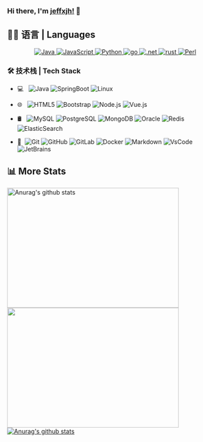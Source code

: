 ### Hi there, I'm [jeffxjh!](https://jeffxjh.top) 👋


## 👨‍💻 语言 | Languages

<p align="center">
    

  
  <a href="https://github.com/search?q=user%3Alrusso96+is%3Arepo+language%3Ajava">
    <img alt="Java" src="https://img.shields.io/badge/java-%2314354C.svg?&style=for-the-badge&logo=java&logoColor=%#BC0000">
  </a>
   <a href="https://github.com/search?q=user%3Alrusso96+is%3Arepo+language%3Ajavascript">
     <img alt="JavaScript" src="https://img.shields.io/badge/javascript-%2314354C.svg?&style=for-the-badge&logo=javascript&logoColor=%#FCDC00">
  </a>
   <a href="https://github.com/search?q=user%3Alrusso96+is%3Arepo+language%3Apython">
    <img alt="Python" src="https://img.shields.io/badge/python-%2314354C.svg?&style=for-the-badge&logo=python&logoColor=%#3674A9">
  </a>
  <a href="https://github.com/search?q=user%3Alrusso96+is%3Arepo+language%3Ajavascript">
     <img alt="go" src="https://img.shields.io/badge/go-%2314354C.svg?&style=for-the-badge&logo=go&logoColor=white">
  </a>
   <a href="https://github.com/search?q=user%3Alrusso96+is%3Arepo+language%3Ac#">
     <img alt=".net" src="https://img.shields.io/badge/.net-%2314354C.svg?&style=for-the-badge&logo=.net&logoColor=white">
  </a>
  <a href="https://github.com/search?q=user%3Alrusso96+is%3Arepo+language%3Ajavascript">
     <img alt="rust" src="https://img.shields.io/badge/rust-%2314354C.svg?&style=for-the-badge&logo=rust&logoColor=%#0B7261">
  </a>
    


	
  <a href="https://github.com/search?q=user%3Alrusso96+is%3Arepo+language%3Apython">
    <img alt="Perl" src="https://img.shields.io/badge/perl-%2314354C.svg?&style=for-the-badge&logo=perl&logoColor=%#004467">
  </a>
</p>

### 🛠 技术栈 | Tech Stack

- 💻 &#160; ![Java](https://img.shields.io/badge/-Java-white?style=flat&logo=Java&logoColor=007396)
![SpringBoot](https://img.shields.io/badge/-SpringBoot-white?style=flat&logo=SpringBoot&logoColor=FCC624)
![Linux](https://img.shields.io/badge/-Linux-white?style=flat&logo=Linux&logoColor=FCC624)


- 🌐 &#160; ![HTML5](https://img.shields.io/badge/-HTML5-white?style=flat&logo=HTML5)
![Bootstrap](https://img.shields.io/badge/-Bootstrap-white?style=flat&logo=bootstrap&logoColor=563D7C)
![Node.js](https://img.shields.io/badge/-Node.js-white?style=flat&logo=node.js)
![Vue.js](https://img.shields.io/badge/-VueJS-white?style=flat&logo=Vue.js)
- 🛢 &#160; ![MySQL](https://img.shields.io/badge/-MySQL-white?style=flat&logo=mysql)
![PostgreSQL](https://img.shields.io/badge/-PostgreSQL-white?style=flat&logo=postgresql)
![MongoDB](https://img.shields.io/badge/-MongoDB-white?style=flat&logo=mongodb)
![Oracle](https://img.shields.io/badge/-Oracle-333333?style=flat&logo=Oracle)
![Redis](https://img.shields.io/badge/-Redis-white?style=flat&logo=Redis)
![ElasticSearch](https://img.shields.io/badge/-ElasticSearch-3b2e5a?style=flat&logo=elastic)
- 🔧 &#160;![Git](https://img.shields.io/badge/-Git-white?style=flat&logo=git)
![GitHub](https://img.shields.io/badge/-GitHub-333333?style=flat&logo=github)
![GitLab](https://img.shields.io/badge/-GitLab-FCA121?style=plastic&logo=gitlab)
![Docker](https://img.shields.io/badge/-Docker-white?style=plastic&logo=docker)
![Markdown](https://img.shields.io/badge/-Markdown-333333?style=flat&logo=markdown)
![VsCode](https://img.shields.io/badge/-VsCode-333333?style=flat&logo=visual-studio-code)
![JetBrains](https://img.shields.io/badge/-JetBrains-333333?style=flat&logo=jetbrains)


## 📊 More Stats
<div>
	<a href="https://github.com/jeffxjh/github-readme-stats">
	  <img height="280" width="400" align="left" src="https://github-readme-stats.anuraghazra1.vercel.app/api?username=jeffxjh&show_icons=true&include_all_commits=true&theme=material-palenight" alt="Anurag's github stats" />
	</a>
</div>

<div>
	<a href="https://github.com/jeffxjh/github-readme-stats">
	  <!-- Change the `github-readme-stats.anuraghazra1.vercel.app` to `github-readme-stats.vercel.app`  -->
	  <img height="280" width="400" align="left" src="https://github-readme-stats.anuraghazra1.vercel.app/api/top-langs/?username=jeffxjh&layout=compact&theme=material-palenight" />
	</a>
</div>

<div> 
    <a href="https://github.com/jeffxjh/github-readme-stats">
	    <!-- &bg_color=2D3748&title_color=2F855A&icon_color=2F855A&text_color=ffffff&custom_title=Wakapi%20Week%20Stats -->
     <img  src="https://github-readme-stats.vercel.app/api/wakatime?api_domain=xujh.myds.me%3A30000&layout=compact&username=xujh" alt="Anurag's github stats" />
    </a>
</div>
  








<!--
**jeffxjh/jeffxjh** is a ✨ _special_ ✨ repository because its `README.md` (this file) appears on your GitHub profile.

Here are some ideas to get you started:

- 🔭 I’m currently working on ...
- 🌱 I’m currently learning ...
- 👯 I’m looking to collaborate on ...
- 🤔 I’m looking for help with ...
- 💬 Ask me about ...
- 📫 How to reach me: ...
- 😄 Pronouns: ...
- ⚡ Fun fact: ...
-->
